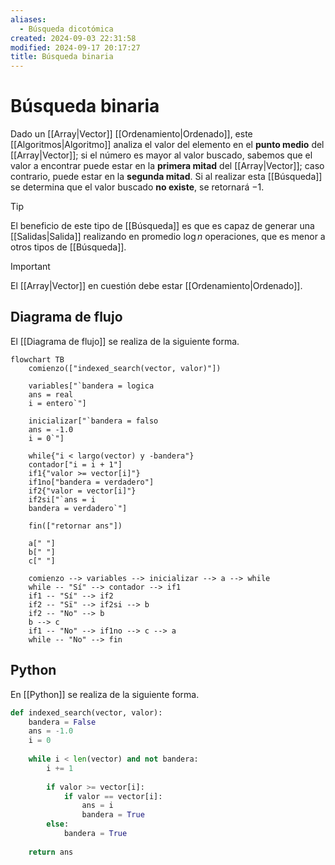 ```yaml
---
aliases:
  - Búsqueda dicotómica
created: 2024-09-03 22:31:58
modified: 2024-09-17 20:17:27
title: Búsqueda binaria
---
```


# Búsqueda binaria

Dado un [[Array|Vector]] [[Ordenamiento|Ordenado]], este [[Algoritmos|Algoritmo]] analiza el valor del elemento en el **punto medio** del [[Array|Vector]]; si el número es mayor al valor buscado, sabemos que el valor a encontrar puede estar en la **primera mitad** del [[Array|Vector]]; caso contrario, puede estar en la **segunda mitad**. Si al realizar esta [[Búsqueda]] se determina que el valor buscado **no existe**, se retornará $-1$.

> [!tip]
> El beneficio de este tipo de [[Búsqueda]] es que es capaz de generar una [[Salidas|Salida]] realizando en promedio $\log n$ operaciones, que es menor a otros tipos de [[Búsqueda]].

> [!important]
> El [[Array|Vector]] en cuestión debe estar [[Ordenamiento|Ordenado]].

## Diagrama de flujo

El [[Diagrama de flujo]] se realiza de la siguiente forma.

```mermaid
flowchart TB
	comienzo(["indexed_search(vector, valor)"])
    
	variables["`bandera = logica
	ans = real
	i = entero`"]
	
	inicializar["`bandera = falso
	ans = -1.0
	i = 0`"]
	
	while{"i < largo(vector) y -bandera"}
	contador["i = i + 1"]
	if1{"valor >= vector[i]"}
	if1no["bandera = verdadero"]
	if2{"valor = vector[i]"}
	if2si["`ans = i
	bandera = verdadero`"]
		
	fin(["retornar ans"])
	
	a[" "]
	b[" "]
	c[" "]
    
	comienzo --> variables --> inicializar --> a --> while
	while -- "Sí" --> contador --> if1
	if1 -- "Sí" --> if2
	if2 -- "Sï" --> if2si --> b
	if2 -- "No" --> b
	b --> c
	if1 -- "No" --> if1no --> c --> a
	while -- "No" --> fin
```

## Python

En [[Python]] se realiza de la siguiente forma.

```python
def indexed_search(vector, valor):
    bandera = False
    ans = -1.0
    i = 0
    
    while i < len(vector) and not bandera:
        i += 1
        
        if valor >= vector[i]:
            if valor == vector[i]:
                ans = i
                bandera = True
        else:
            bandera = True
    
    return ans
```
